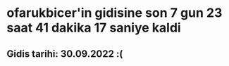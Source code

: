 # ofarukbicer'in gidisine son 7 gun 23 saat 41 dakika 17 saniye kaldi

## Gidis tarihi: 30.09.2022 :(